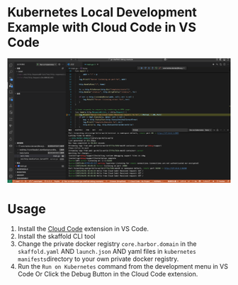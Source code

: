 # Kubernetes Local Development Example with Cloud Code in VS Code

![alt text](image.png)


# Usage
1. Install the [Cloud Code](https://marketplace.visualstudio.com/items?itemName=GoogleCloudCloudCode) extension in VS Code.
2. Install the skaffold CLI tool
3. Change the private docker registry `core.harbor.domain` in the `skaffold.yaml` AND `launch.json` AND yaml files in `kubernetes manifests`directory  to your own private docker registry.
4. Run the `Run on Kubernetes` command from the development menu in VS Code Or Click the Debug Button in the Cloud Code extension.